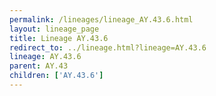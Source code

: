 ```yaml
---
permalink: /lineages/lineage_AY.43.6.html
layout: lineage_page
title: Lineage AY.43.6
redirect_to: ../lineage.html?lineage=AY.43.6
lineage: AY.43.6
parent: AY.43
children: ['AY.43.6']
---
```

